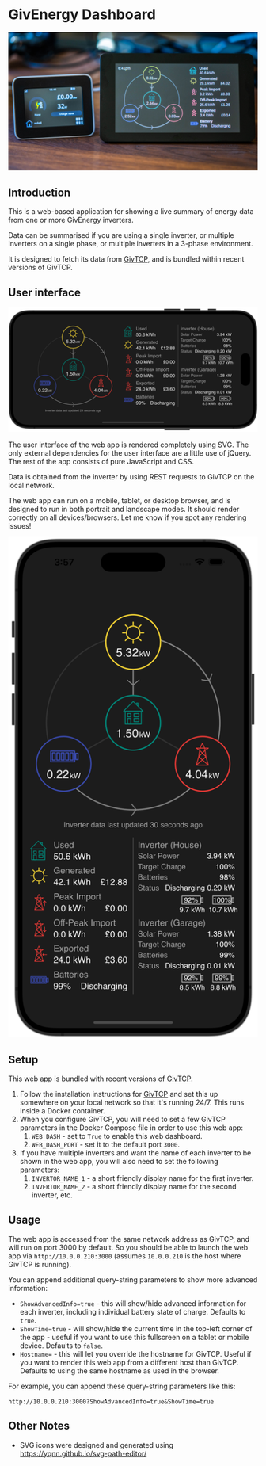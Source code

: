 # GivEnergy Dashboard

![](graphics/ReadMe-1.jpg)

## Introduction

This is a web-based application for showing a live summary of energy data from one or more GivEnergy inverters.

Data can be summarised if you are using a single inverter, or multiple inverters on a single phase, or multiple inverters
in a 3-phase environment.

It is designed to fetch its data from [GivTCP](https://github.com/britkat1980/giv_tcp), and is bundled within
recent versions of GivTCP.

## User interface

![Landscape example](graphics/ReadMe-Landscape.png)

The user interface of the web app is rendered completely using SVG. The only external dependencies for the user interface
are a little use of jQuery. The rest of the app consists of pure JavaScript and CSS.

Data is obtained from the inverter by using REST requests to GivTCP on the local network.

The web app can run on a mobile, tablet, or desktop browser, and is designed to run in both portrait and landscape modes. 
It should render correctly on all devices/browsers. Let me know if you spot any rendering issues!

![Portait example](graphics/ReadMe-Portrait.png)

## Setup

This web app is bundled with recent versions of [GivTCP](https://github.com/britkat1980/giv_tcp).

1. Follow the installation instructions for [GivTCP](https://github.com/GivEnergy/giv_tcp) and set this up somewhere on 
   your local network so that it's running 24/7. This runs inside a Docker container.
2. When you configure GivTCP, you will need to set a few GivTCP parameters in the Docker Compose file in order to
   use this web app:
    1. `WEB_DASH` - set to `True` to enable this web dashboard.
    2. `WEB_DASH_PORT` - set it to the default port `3000`.
3. If you have multiple inverters and want the name of each inverter to be shown in the web app, you will also need to set 
   the following parameters:
    1. `INVERTOR_NAME_1` - a short friendly display name for the first inverter.
    2. `INVERTOR_NAME_2` - a short friendly display name for the second inverter, etc.

## Usage

The web app is accessed from the same network address as GivTCP, and will run on port 3000 by default. So you should be
able to launch the web app via `http://10.0.0.210:3000` (assumes `10.0.0.210` is the host where GivTCP is running).

You can append additional query-string parameters to show more advanced information:

- `ShowAdvancedInfo=true` - this will show/hide advanced information for each inverter, including individual battery state of charge.
  Defaults to `true`.
- `ShowTime=true` - will show/hide the current time in the top-left corner of the app - useful if you want to use this fullscreen
  on a tablet or mobile device.
  Defaults to `false`.
- `Hostname=` - this will let you override the hostname for GivTCP. Useful if you want to render this web app from a 
  different host than GivTCP. Defaults to using the same hostname as used in the browser.

For example, you can append these query-string parameters like this:

```
http://10.0.0.210:3000?ShowAdvancedInfo=true&ShowTime=true
```

## Other Notes

- SVG icons were designed and generated using https://yqnn.github.io/svg-path-editor/
